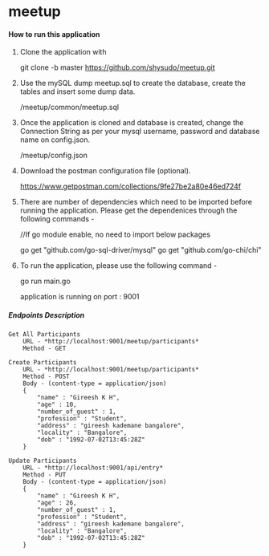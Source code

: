 # meetup

#### How to run this application

1.  Clone the application with 
    
    git clone -b master https://github.com/shysudo/meetup.git

2.  Use the mySQL dump meetup.sql to create the database, create the tables and insert some dump data.
     
    /meetup/common/meetup.sql

3.  Once the application is cloned and database is created, change the Connection String as per your mysql username, password and database name on config.json.
    
    /meetup/config.json
    
4. Download the postman configuration file (optional).

    https://www.getpostman.com/collections/9fe27be2a80e46ed724f

5. There are number of dependencies which need to be imported before running the application. Please get the dependenices through the following commands -

    //If go module enable, no need to import below packages
    
    go get "github.com/go-sql-driver/mysql"
    go get "github.com/go-chi/chi"

6. To run the application, please use the following command -

    go run main.go
    
    application is running on port : 9001
    
    
##### Endpoints Description

    Get All Participants
        URL - *http://localhost:9001/meetup/participants*
        Method - GET

    Create Participants
        URL - *http://localhost:9001/meetup/participants*
        Method - POST
        Body - (content-type = application/json)
        {
            "name" : "Gireesh K H",
            "age" : 10,
            "number_of_guest" : 1,
            "profession" : "Student",
            "address" : "gireesh kademane bangalore",
            "locality" : "Bangalore",
            "dob" : "1992-07-02T13:45:28Z"
        }

    Update Participants
        URL - *http://localhost:9001/api/entry*
        Method - PUT
        Body - (content-type = application/json)
        {
            "name" : "Gireesh K H",
            "age" : 26,
            "number_of_guest" : 1,
            "profession" : "Student",
            "address" : "gireesh kademane bangalore",
            "locality" : "Bangalore",
            "dob" : "1992-07-02T13:45:28Z"
        }